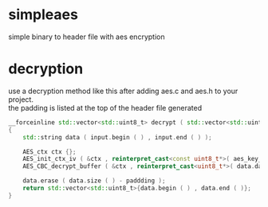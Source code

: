# simpleaes
simple binary to header file with aes encryption

# decryption
use a decryption method like this after adding aes.c and aes.h to your project. <br>
the padding is listed at the top of the header file generated

```c++
__forceinline std::vector<std::uint8_t> decrypt ( std::vector<std::uint8_t> input , std::string_view aes_key_1 , std::string_view aes_key_2,  int paddding )
{
	std::string data ( input.begin ( ) , input.end ( ) );

	AES_ctx ctx {};
	AES_init_ctx_iv ( &ctx , reinterpret_cast<const uint8_t*>( aes_key_1.data(  ) ) , reinterpret_cast<const uint8_t*>( aes_key_2.data(  ) ) );
	AES_CBC_decrypt_buffer ( &ctx , reinterpret_cast<uint8_t*>( data.data ( ) ) , data.size ( ) );

	data.erase ( data.size ( ) - paddding );
	return std::vector<std::uint8_t>{data.begin ( ) , data.end ( )};
}
```
